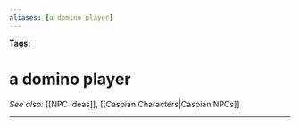 ```yaml
---
aliases: [a domino player]
---
```


**Tags:** 
# a domino player
*See also:* [[NPC Ideas]], [[Caspian Characters|Caspian NPCs]]
___
